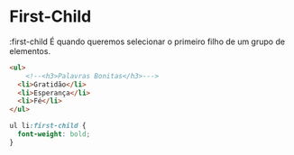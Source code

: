 # First-Child 

:first-child
É quando queremos selecionar o primeiro filho de um grupo de elementos.

```html
<ul>
    <!--<h3>Palavras Bonitas</h3>--->
  <li>Gratidão</li>
  <li>Esperança</li>
  <li>Fé</li>
</ul>
```

```css
ul li:first-child {
  font-weight: bold;
}
```